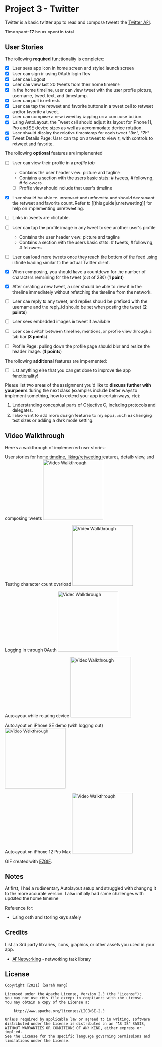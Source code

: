 # Project 3 - Twitter

Twitter is a basic twitter app to read and compose tweets the [Twitter API](https://apps.twitter.com/).

Time spent: **17** hours spent in total

## User Stories

The following **required** functionality is completed:

- [x] User sees app icon in home screen and styled launch screen
- [x] User can sign in using OAuth login flow
- [x] User can Logout
- [x] User can view last 20 tweets from their home timeline
- [x] In the home timeline, user can view tweet with the user profile picture, username, tweet text, and timestamp.
- [x] User can pull to refresh.
- [x] User can tap the retweet and favorite buttons in a tweet cell to retweet and/or favorite a tweet.
- [x] User can compose a new tweet by tapping on a compose button.
- [x] Using AutoLayout, the Tweet cell should adjust its layout for iPhone 11, Pro and SE device sizes as well as accommodate device rotation.
- [x] User should display the relative timestamp for each tweet "8m", "7h"
- [x] Tweet Details Page: User can tap on a tweet to view it, with controls to retweet and favorite.

The following **optional** features are implemented:

- [ ] User can view their profile in a *profile tab*
  - Contains the user header view: picture and tagline
  - Contains a section with the users basic stats: # tweets, # following, # followers
  - [ ] Profile view should include that user's timeline
- [x] User should be able to unretweet and unfavorite and should decrement the retweet and favorite count. Refer to [[this guide|unretweeting]] for help on implementing unretweeting.
- [ ] Links in tweets are clickable.
- [ ] User can tap the profile image in any tweet to see another user's profile
  - Contains the user header view: picture and tagline
  - Contains a section with the users basic stats: # tweets, # following, # followers
- [ ] User can load more tweets once they reach the bottom of the feed using infinite loading similar to the actual Twitter client.
- [x] When composing, you should have a countdown for the number of characters remaining for the tweet (out of 280) (**1 point**)
- [x] After creating a new tweet, a user should be able to view it in the timeline immediately without refetching the timeline from the network.
- [ ] User can reply to any tweet, and replies should be prefixed with the username and the reply_id should be set when posting the tweet (**2 points**)
- [ ] User sees embedded images in tweet if available
- [ ] User can switch between timeline, mentions, or profile view through a tab bar (**3 points**)
- [ ] Profile Page: pulling down the profile page should blur and resize the header image. (**4 points**)


The following **additional** features are implemented:

- [ ] List anything else that you can get done to improve the app functionality!

Please list two areas of the assignment you'd like to **discuss further with your peers** during the next class (examples include better ways to implement something, how to extend your app in certain ways, etc):

1. Understanding conceptual parts of Objective C, including protocols and delegates.
2. I also want to add more design features to my apps, such as changing text sizes or adding a dark mode setting. 

## Video Walkthrough

Here's a walkthrough of implemented user stories:

User stories for home timeline, liking/retweeting features, details view, and composing tweets
<img src='https://i.imgur.com/KS5SEoD.gif' title='Video Walkthrough' width='200' alt='Video Walkthrough' />

Testing character count overload
<img src='https://i.imgur.com/17zfOvB.gif' title='Video Walkthrough' width='200' alt='Video Walkthrough' />

Logging in through OAuth
<img src='https://i.imgur.com/F2JW0io.gif' title='Video Walkthrough' width='200' alt='Video Walkthrough' />

Autolayout while rotating device
<img src='https://i.imgur.com/MUbKfQO.gif' title='Video Walkthrough' width='200' alt='Video Walkthrough' />

Autolayout on iPhone SE demo (with logging out)
<img src='https://i.imgur.com/VWFfLSa.gif' title='Video Walkthrough' width='200' alt='Video Walkthrough' />

Autolayout on iPhone 12 Pro Max 
<img src='https://i.imgur.com/GP2stTP.gif' title='Video Walkthrough' width='200' alt='Video Walkthrough' />


GIF created with [EZGIF](https://ezgif.com/video-to-gif).

## Notes

At first, I had a rudimentary Autolayout setup and struggled with changing it to the more accurate version. I also initially had some challenges with updated the home timeline.

Reference for:
- Using oath and storing keys safely

## Credits

List an 3rd party libraries, icons, graphics, or other assets you used in your app.

- [AFNetworking](https://github.com/AFNetworking/AFNetworking) - networking task library

## License

    Copyright [2021] [Sarah Wang]

    Licensed under the Apache License, Version 2.0 (the "License");
    you may not use this file except in compliance with the License.
    You may obtain a copy of the License at

        http://www.apache.org/licenses/LICENSE-2.0

    Unless required by applicable law or agreed to in writing, software
    distributed under the License is distributed on an "AS IS" BASIS,
    WITHOUT WARRANTIES OR CONDITIONS OF ANY KIND, either express or implied.
    See the License for the specific language governing permissions and
    limitations under the License.
